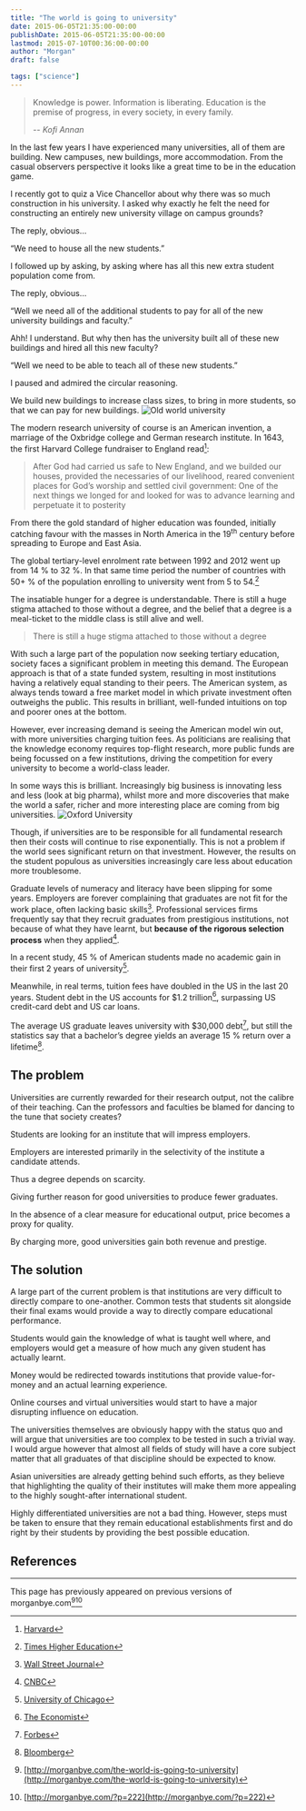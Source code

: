 ```yaml
---
title: "The world is going to university"
date: 2015-06-05T21:35:00-00:00
publishDate: 2015-06-05T21:35:00-00:00
lastmod: 2015-07-10T00:36:00-00:00
author: "Morgan"
draft: false

tags: ["science"]
---
```


> Knowledge is power. Information is liberating. Education is the premise of progress, in every society, in every family.
>
> -- _Kofi Annan_

In the last few years I have experienced many universities, all of them are building. New campuses, new buildings, more accommodation. From the casual observers perspective it looks like a great time to be in the education game.

I recently got to quiz a Vice Chancellor about why there was so much construction in his university. I asked why exactly he felt the need for constructing an entirely new university village on campus grounds?

The reply, obvious…

“We need to house all the new students.”

I followed up by asking, by asking where has all this new extra student population come from.

The reply, obvious…

“Well we need all of the additional students to pay for all of the new university buildings and faculty.”

Ahh! I understand. But why then has the university built all of these new buildings and hired all this new faculty?

“Well we need to be able to teach all of these new students.”

I paused and admired the circular reasoning.

We build new buildings to increase class sizes, to bring in more students, so that we can pay for new buildings.
![Old world university](http://morganbye.com/assets/img/2015/06/castle.jpg)

The modern research university of course is an American invention, a marriage of the Oxbridge college and German research institute. In 1643, the first Harvard College fundraiser to England read[^1]:

> After God had carried us safe to New England, and we builded our houses, provided the necessaries of our livelihood, reared convenient places for God’s worship and settled civil government: One of the next things we longed for and looked for was to advance learning and perpetuate it to posterity

From there the gold standard of higher education was founded, initially catching favour with the masses in North America in the 19<sup>th</sup> century before spreading to Europe and East Asia.

The global tertiary-level enrolment rate between 1992 and 2012 went up from 14 % to 32 %. In that same time period the number of countries with  50+ % of the population enrolling to university went from 5 to 54.[^2]

The insatiable hunger for a degree is understandable. There is still a huge stigma attached to those without a degree, and the belief that a degree is a meal-ticket to the middle class is still alive and well.

> There is still a huge stigma attached to those without a degree

With such a large part of the population now seeking tertiary education, society faces a significant problem in meeting this demand. The European approach is that of a state funded system, resulting in most institutions having a relatively equal standing to their peers. The American system, as always tends toward a free market model in which private investment often outweighs the public. This results in brilliant, well-funded intuitions on top and poorer ones at the bottom.

However, ever increasing demand is seeing the American model win out, with more universities charging tuition fees. As politicians are realising that the knowledge economy requires top-flight research, more public funds are being focussed on a few institutions, driving the competition for every university to become a world-class leader.

In some ways this is brilliant. Increasingly big business is innovating less and less (look at big pharma), whilst more and more discoveries that make the world a safer, richer and more interesting place are coming from big universities.
![Oxford University](http://morganbye.com/assets/img/2015/06/oxford.jpg)

Though, if universities are to be responsible for all fundamental research then their costs will continue to rise exponentially. This is not a problem if the world sees significant return on that investment. However, the results on the student populous as universities increasingly care less about education more troublesome.

Graduate levels of numeracy and literacy have been slipping for some years. Employers are forever complaining that graduates are not fit for the work place, often lacking basic skills[^3]. Professional services firms frequently say that they recruit graduates from prestigious institutions, not because of what they have learnt, but <strong>because of the rigorous selection process</strong> when they applied[^4].

In a recent study, 45 % of American students made no academic gain in their first 2 years of university[^5].

Meanwhile, in real terms, tuition fees have doubled in the US in the last 20 years. Student debt in the US accounts for $1.2 trillion[^6], surpassing US credit-card debt and US car loans.

The average US graduate leaves university with $30,000 debt[^7], but still the statistics say that a bachelor’s degree yields an average 15 % return over a lifetime[^8].

## The problem

Universities are currently rewarded for their research output, not the calibre of their teaching. Can the professors and faculties be blamed for dancing to the tune that society creates?

Students are looking for an institute that will impress employers.

Employers are interested primarily in the selectivity of the institute a candidate attends.

Thus a degree depends on scarcity.

Giving further reason for good universities to produce fewer graduates.

In the absence of a clear measure for educational output, price becomes a proxy for quality.

By charging more, good universities gain both revenue and prestige.

## The solution

A large part of the current problem is that institutions are very difficult to directly compare to one-another. Common tests that students sit alongside their final exams would provide a way to directly compare educational performance.

Students would gain the knowledge of what is taught well where, and employers would get a measure of how much any given student has actually learnt.

Money would be redirected towards institutions that provide value-for-money and an actual learning experience.

Online courses and virtual universities would start to have a major disrupting influence on education.

The universities themselves are obviously happy with the status quo and will argue that universities are too complex to be tested in such a trivial way. I would argue however that almost all fields of study will have a core subject matter that all graduates of that discipline should be expected to know.

Asian universities are already getting behind such efforts, as they believe that highlighting the quality of their institutes will make them more appealing to the highly sought-after international student.

Highly differentiated universities are not a bad thing. However, steps must be taken to ensure that they remain educational establishments first and do right by their students by providing the best possible education.


## References

[^1]: [Harvard](http://hds.harvard.edu/about/history-and-mission)
[^2]: [Times Higher Education](https://www.timeshighereducation.co.uk/news/global-participation-rates-to-continue-rising-says-report/2017656.article)
[^3]: [Wall Street Journal](http://www.wsj.com/articles/SB10001424052702304561004579135253438812772)
[^4]: [CNBC](http://www.cnbc.com/id/41354100)
[^5]: [University of Chicago](http://www.press.uchicago.edu/ucp/books/book/chicago/A/bo10327226.html)
[^6]: [The Economist](http://www.economist.com/news/briefing/21605899-staid-higher-education-business-about-experience-welcome-earthquake-digital)
[^7]: [Forbes](http://www.forbes.com/sites/laurashin/2014/11/17/average-student-loan-debt-rises-tops-30000-in-6-states/)
[^8]: [Bloomberg](http://www.bloomberg.com/bw/articles/2014-06-25/engineering-math-and-health-majors-get-the-best-return-on-investment-for-college-degrees)


----
This page has previously appeared on previous versions of morganbye.com[^9][^10]

[^9]: [http://morganbye.com/the-world-is-going-to-university](http://morganbye.com/the-world-is-going-to-university)
[^10]: [http://morganbye.com/?p=222](http://morganbye.com/?p=222)

